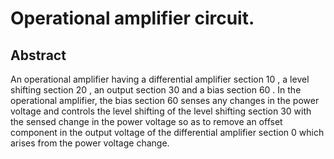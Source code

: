 # Operational amplifier circuit.

## Abstract
An operational amplifier having a differential amplifier section 10 , a level shifting section 20 , an output section 30 and a bias section 60 . In the operational amplifier, the bias section 60 senses any changes in the power voltage and controls the level shifting of the level shifting section 30 with the sensed change in the power voltage so as to remove an offset component in the output voltage of the differential amplifier section 0 which arises from the power voltage change.